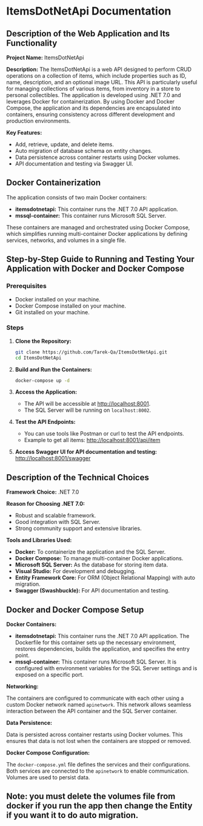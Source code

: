 # ItemsDotNetApi Documentation

## Description of the Web Application and Its Functionality

**Project Name:** ItemsDotNetApi

**Description:** The ItemsDotNetApi is a web API designed to perform CRUD operations on a collection of items, which include properties such as ID, name, description, and an optional image URL. This API is particularly useful for managing collections of various items, from inventory in a store to personal collectibles. The application is developed using .NET 7.0 and leverages Docker for containerization. By using Docker and Docker Compose, the application and its dependencies are encapsulated into containers, ensuring consistency across different development and production environments.

**Key Features:**
- Add, retrieve, update, and delete items.
- Auto migration of database schema on entity changes.
- Data persistence across container restarts using Docker volumes.
- API documentation and testing via Swagger UI.

## Docker Containerization

The application consists of two main Docker containers:
- **itemsdotnetapi:** This container runs the .NET 7.0 API application.
- **mssql-container:** This container runs Microsoft SQL Server.

These containers are managed and orchestrated using Docker Compose, which simplifies running multi-container Docker applications by defining services, networks, and volumes in a single file.

## Step-by-Step Guide to Running and Testing Your Application with Docker and Docker Compose

### Prerequisites
- Docker installed on your machine.
- Docker Compose installed on your machine.
- Git installed on your machine.

### Steps

1. **Clone the Repository:**
    ```sh
    git clone https://github.com/Tarek-Qa/ItemsDotNetApi.git
    cd ItemsDotNetApi
    ```

2. **Build and Run the Containers:**
    ```sh
    docker-compose up -d
    ```

3. **Access the Application:**
    - The API will be accessible at [http://localhost:8001](http://localhost:8001).
    - The SQL Server will be running on `localhost:8002`.

4. **Test the API Endpoints:**
    - You can use tools like Postman or curl to test the API endpoints.
    - Example to get all items: [http://localhost:8001/api/item](http://localhost:8001/api/item)

5. **Access Swagger UI for API documentation and testing:** [http://localhost:8001/swagger](http://localhost:8001/swagger)

## Description of the Technical Choices

**Framework Choice:** .NET 7.0

**Reason for Choosing .NET 7.0:**
- Robust and scalable framework.
- Good integration with SQL Server.
- Strong community support and extensive libraries.

**Tools and Libraries Used:**
- **Docker:** To containerize the application and the SQL Server.
- **Docker Compose:** To manage multi-container Docker applications.
- **Microsoft SQL Server:** As the database for storing item data.
- **Visual Studio:** For development and debugging.
- **Entity Framework Core:** For ORM (Object Relational Mapping) with auto migration.
- **Swagger (Swashbuckle):** For API documentation and testing.

## Docker and Docker Compose Setup

**Docker Containers:**
- **itemsdotnetapi:** This container runs the .NET 7.0 API application. The Dockerfile for this container sets up the necessary environment, restores dependencies, builds the application, and specifies the entry point.
- **mssql-container:** This container runs Microsoft SQL Server. It is configured with environment variables for the SQL Server settings and is exposed on a specific port.

**Networking:**

The containers are configured to communicate with each other using a custom Docker network named `apinetwork`. This network allows seamless interaction between the API container and the SQL Server container.

**Data Persistence:**

Data is persisted across container restarts using Docker volumes. This ensures that data is not lost when the containers are stopped or removed.

**Docker Compose Configuration:**

The `docker-compose.yml` file defines the services and their configurations. Both services are connected to the `apinetwork` to enable communication. Volumes are used to persist data.

## Note: you must delete the volumes file from docker if you run the app then change the Entity if you want it to do auto migration. 
